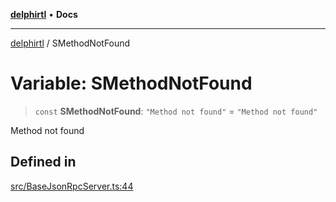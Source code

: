 [**delphirtl**](../README.md) • **Docs**

***

[delphirtl](../globals.md) / SMethodNotFound

# Variable: SMethodNotFound

> `const` **SMethodNotFound**: `"Method not found"` = `"Method not found"`

Method not found

## Defined in

[src/BaseJsonRpcServer.ts:44](https://github.com/chuacw/delphirtl/blob/90bd0c730c5c81cc0765c7e7f88c8237ad1647eb/src/BaseJsonRpcServer.ts#L44)
